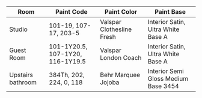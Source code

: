 | Room | Paint Code | Paint Color | Paint Base |
| ----------- | ----------- | ----------- | ----------- |
| Studio |101-19, 107-17, 203-5 | Valspar Clothesline Fresh | Interior Satin, Ultra White Base A |
| Guest Room | 101-1Y20.5, 107-1Y20, 116-1Y19.5 | Valspar London Coach | Interior Satin, Ultra White Base A |
| Upstairs bathroom | 384Th, 202, 224, 0, 118 | Behr Marquee Jojoba | Interior Semi Gloss Medium Base 3454 |
